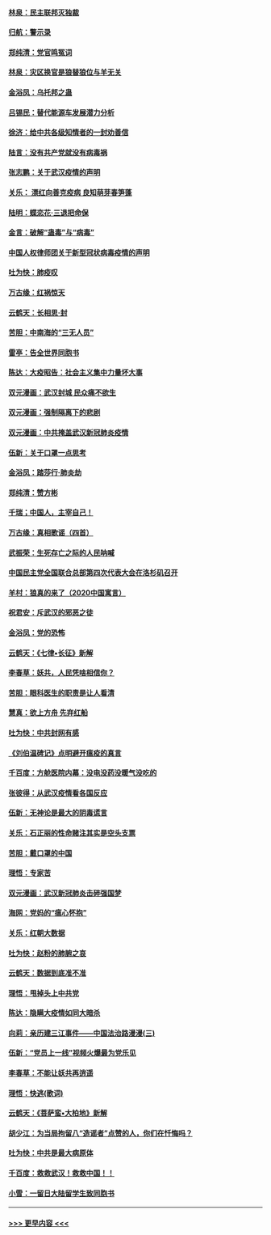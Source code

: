 #### [林泉：民主联邦灭独裁](../pages/nsc993/n11870998.md?t=02160711) 
#### [归航：警示录](../pages/nsc993/n11870963.md?t=02160711) 
#### [郑纯清：党官鸣冤词](../pages/nsc993/n11870938.md?t=02160711) 
#### [林泉：灾区换官是狼替狼位与羊无关](../pages/nsc993/n11870896.md?t=02160711) 
#### [金浴凤：乌托邦之蛊](../pages/nsc993/n11870879.md?t=02160711) 
#### [吕锡民：替代能源车发展潜力分析](../pages/nsc993/n11870656.md?t=02160711) 
#### [徐济：给中共各级知情者的一封劝善信](../pages/nsc993/n11868561.md?t=02160711) 
#### [陆言：没有共产党就没有病毒祸](../pages/nsc993/n11868232.md?t=02160711) 
#### [张志鹏：关于武汉疫情的声明](../pages/nsc993/n11867182.md?t=02160711) 
#### [关乐： 漂红向善克疫病 良知萌芽春笋蓬](../pages/nsc993/n11865710.md?t=02160711) 
#### [陆明：蝶恋花‧三退把命保](../pages/nsc993/n11865673.md?t=02160711) 
#### [金言：破解“蛊毒”与“病毒”](../pages/nsc993/n11864103.md?t=02160711) 
#### [中国人权律师团关于新型冠状病毒疫情的声明](../pages/nsc993/n11864249.md?t=02160711) 
#### [吐为快：肺疫叹](../pages/nsc993/n11864027.md?t=02160711) 
#### [万古缘：红祸惊天](../pages/nsc993/n11864079.md?t=02160711) 
#### [云鹤天：长相思‧封](../pages/nsc993/n11864006.md?t=02160711) 
#### [苦胆：中南海的“三无人员”](../pages/nsc993/n11862997.md?t=02160711) 
#### [雷亭：告全世界同胞书](../pages/nsc993/n11862572.md?t=02160711) 
#### [陈达：大疫昭告：社会主义集中力量坏大事](../pages/nsc993/n11859419.md?t=02160711) 
#### [双元漫画：武汉封城 民众痛不欲生](../pages/nsc993/n11859287.md?t=02160711) 
#### [双元漫画：强制隔离下的悲剧](../pages/nsc993/n11859244.md?t=02160711) 
#### [双元漫画：中共掩盖武汉新冠肺炎疫情](../pages/nsc993/n11858249.md?t=02160711) 
#### [伍新：关于口罩一点思考](../pages/nsc993/n11859195.md?t=02160711) 
#### [金浴凤：踏莎行‧肺炎劫](../pages/nsc993/n11858227.md?t=02160711) 
#### [郑纯清：赞方彬](../pages/nsc993/n11856803.md?t=02160711) 
#### [千瑞；中国人，主宰自己！](../pages/nsc993/n11856793.md?t=02160711) 
#### [万古缘：真相歌谣（四首）](../pages/nsc993/n11856263.md?t=02160711) 
#### [武振荣：生死存亡之际的人民呐喊](../pages/nsc993/n11856256.md?t=02160711) 
#### [中国民主党全国联合总部第四次代表大会在洛杉矶召开](../pages/nsc993/n11856344.md?t=02160711) 
#### [羊村：狼真的来了（2020中国寓言）](../pages/nsc993/n11856229.md?t=02160711) 
#### [祝君安：斥武汉的邪恶之徒](../pages/nsc993/n11855861.md?t=02160711) 
#### [金浴凤：党的恐怖](../pages/nsc993/n11855849.md?t=02160711) 
#### [云鹤天：《七律▪长征》新解](../pages/nsc993/n11855479.md?t=02160711) 
#### [李春草：妖共，人民凭啥相信你？](../pages/nsc993/n11855196.md?t=02160711) 
#### [苦胆：眼科医生的职责是让人看清](../pages/nsc993/n11853840.md?t=02160711) 
#### [慧真：欲上方舟 先弃红船](../pages/nsc993/n11853483.md?t=02160711) 
#### [吐为快：中共封网有感](../pages/nsc993/n11852575.md?t=02160711) 
#### [《刘伯温碑记》点明避开瘟疫的真言](../pages/nsc993/n11852128.md?t=02160711) 
#### [千百度：方舱医院内幕：没电没药没暖气没吃的](../pages/nsc993/n11850211.md?t=02160711) 
#### [张彼得：从武汉疫情看各国反应](../pages/nsc993/n11850102.md?t=02160711) 
#### [伍新：无神论是最大的阴毒谎言](../pages/nsc993/n11846129.md?t=02160711) 
#### [关乐：石正丽的性命赌注其实是空头支票](../pages/nsc993/n11846109.md?t=02160711) 
#### [苦胆：戴口罩的中国](../pages/nsc993/n11845576.md?t=02160711) 
#### [理悟：专家苦](../pages/nsc993/n11845564.md?t=02160711) 
#### [双元漫画：武汉新冠肺炎击碎强国梦](../pages/nsc993/n11843320.md?t=02160711) 
#### [海网：党妈的“瘟心怀抱”](../pages/nsc993/n11840740.md?t=02160711) 
#### [关乐：红朝大数据](../pages/nsc993/n11840675.md?t=02160711) 
#### [吐为快：赵粉的肺腑之哀](../pages/nsc993/n11840618.md?t=02160711) 
#### [云鹤天：数据到底准不准](../pages/nsc993/n11840325.md?t=02160711) 
#### [理悟：甩掉头上中共党](../pages/nsc993/n11838826.md?t=02160711) 
#### [陈达：隐瞒大疫情如同大暗杀](../pages/nsc993/n11838771.md?t=02160711) 
#### [向莉：亲历建三江事件——中国法治路漫漫(三)](../pages/nsc993/n11831825.md?t=02160711) 
#### [伍新：“党员上一线”视频火爆最为党乐见](../pages/nsc993/n11838200.md?t=02160711) 
#### [李春草：不能让妖共再逍遥](../pages/nsc993/n11838102.md?t=02160711) 
#### [理悟：快逃(歌词)](../pages/nsc993/n11838083.md?t=02160711) 
#### [云鹤天：《菩萨蛮▪大柏地》新解](../pages/nsc993/n11838059.md?t=02160711) 
#### [胡少江：为当局拘留八“造谣者”点赞的人，你们在忏悔吗？](../pages/nsc993/n11836801.md?t=02160711) 
#### [吐为快：中共是最大病原体](../pages/nsc993/n11836748.md?t=02160711) 
#### [千百度：救救武汉！救救中国！！](../pages/nsc993/n11836145.md?t=02160711) 
#### [小雪：一留日大陆留学生致同胞书](../pages/nsc993/n11834624.md?t=02160711) 

----
#### [ >>> 更早内容 <<< ](../indexes/nsc993-earlier.md)

